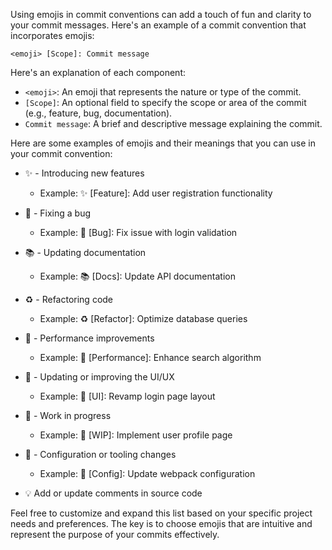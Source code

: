 Using emojis in commit conventions can add a touch of fun and clarity to your commit messages. Here's an example of a commit convention that incorporates emojis:

```
<emoji> [Scope]: Commit message
```

Here's an explanation of each component:

- `<emoji>`: An emoji that represents the nature or type of the commit.
- `[Scope]`: An optional field to specify the scope or area of the commit (e.g., feature, bug, documentation).
- `Commit message`: A brief and descriptive message explaining the commit.

Here are some examples of emojis and their meanings that you can use in your commit convention:

- ✨ - Introducing new features
  - Example: ✨ [Feature]: Add user registration functionality

- 🐛 - Fixing a bug
  - Example: 🐛 [Bug]: Fix issue with login validation

- 📚 - Updating documentation
  - Example: 📚 [Docs]: Update API documentation

- ♻️ - Refactoring code
  - Example: ♻️ [Refactor]: Optimize database queries

- 🚀 - Performance improvements
  - Example: 🚀 [Performance]: Enhance search algorithm

- 🎨 - Updating or improving the UI/UX
  - Example: 🎨 [UI]: Revamp login page layout

- 🚧 - Work in progress
  - Example: 🚧 [WIP]: Implement user profile page

- 🔧 - Configuration or tooling changes
  - Example: 🔧 [Config]: Update webpack configuration

- 💡	Add or update comments in source code

Feel free to customize and expand this list based on your specific project needs and preferences. The key is to choose emojis that are intuitive and represent the purpose of your commits effectively.
